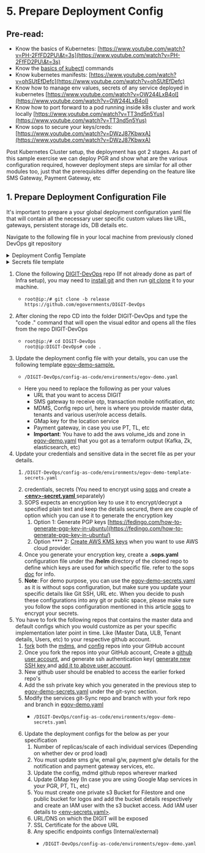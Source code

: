 # 5. Prepare Deployment Config

## Pre-read:

* Know the basics of Kubernetes: [https://www.youtube.com/watch?v=PH-2FfFD2PU\&t=3s](https://www.youtube.com/watch?v=PH-2FfFD2PU\&t=3s)
* Know the [basics of kubectl](https://www.tutorialspoint.com/kubernetes/kubernetes\_kubectl\_commands.htm) commands
* Know kubernetes manifests: [https://www.youtube.com/watch?v=ohSUtEfDefc](https://www.youtube.com/watch?v=ohSUtEfDefc)
* Know how to manage env values, secrets of any service deployed in kubernetes [https://www.youtube.com/watch?v=OW244LxB4oI](https://www.youtube.com/watch?v=OW244LxB4oI)
* Know how to port forward to a pod running inside k8s cluster and work locally [https://www.youtube.com/watch?v=TT3nd5n5Yus](https://www.youtube.com/watch?v=TT3nd5n5Yus)
* Know sops to secure your keys/creds: [https://www.youtube.com/watch?v=DWzJ87KbwxA](https://www.youtube.com/watch?v=DWzJ87KbwxA)

Post Kubernetes Cluster setup, the deployment has got 2 stages. As part of this sample exercise we can deploy PGR and show what are the various configuration required, however deployment steps are similar for all other modules too, just that the prerequisites differ depending on the feature like SMS Gateway, Payment Gateway, etc

## 1. Prepare Deployment Configuration File&#x20;

It's important to prepare a your global deployment configuration yaml file that will contain all the necessary user specific custom values like URL, gateways, persistent storage ids, DB details etc.&#x20;

Navigate to the following file in your local machine from previously cloned DevOps git repository

<details>

<summary>Deployment Config Template</summary>

```
// Copy the content and replace your details at the marked places

global:
   domain: <Domain> ## Add your Domain Name Eg: digit.try.com
   
cluster-configs:
    namespaces:  
      create: true
      values: [ backbone, cert-manager, egov, es-cluster, kafka-cluster, logging, monitoring, playground, zookeeper-cluster ]
    
    root-ingress:
      cert-issuer: letsencrypt-prod
    configmaps:
        egov-config:
            data:
                db-host: <db-host name> ## Add db-host name eg: egov-demo.database.azure.com
                db-name: <db-name> ## Add db-name
                db-url: <Add jdbc-url" ## example: jdbc:postgresql://egov-demo.postgres.database.azure.com:5432/egov_demo
                domain: "your Domain Name" ## Add your Domain Name    
                egov-services-fqdn-name: "https://<Domain Name>/" ## Add your Domain Name
                egov-state-level-tenant-id: "pg" 
                s3-assets-bucket: "s3-assets-bucket name" ## Add s3-assets-bucket name
                
                 ## Do not Change
                es-host: "elasticsearch-data-v1.es-cluster"
                es-indexer-host: "http://elasticsearch-data-v1.es-cluster:9200/"
                flyway-locations: "filesystem:/flyway/sql,filesystem:/flyway/seed,filesystem:/flyway/qa"
                kafka-brokers: "kafka-v2.kafka-cluster:9092"
                kafka-infra-brokers: kafka-v2-infra.kafka-cluster:9092
                logging-level-jdbc: "DEBUG"
                mobile-validation-workaround: "true"
                serializers-timezone-in-ist: "true"
                server-tomcat-max-connections: "500"
                server-tomcat-max-threads: "10"
                sms-enabled: "true"
                spring-datasource-tomcat-initialSize: "1"
                spring-datasource-tomcat-max-active: "2"
                spring-jpa-show-sql: "true"
                timezone: Asia/Kolkata
                tracer-errors-provideexceptionindetails: "true"

        egov-service-host: ## Change only if have changed the defaults
            data:
                billing-service: http://billing-service.egov:8080/
                collection-services: http://collection-services.egov:8080/
                collection-search-indexer: http://collection-search-indexer.egov:8080/
                dashboard-analytics: http://dashboard-analytics.egov:8080/
                dashboard-ingest: http://dashboard-ingest.egov:8080/
                egov-common-masters: http://egov-common-masters.egov:8080/
                egov-apportion-service: http://egov-apportion-service.egov:8080/
                egf-master: http://egf-master.egov:8080/
                egf-instrument: http://egf-instrument.egov:8080/
                egov-accesscontrol: http://egov-accesscontrol.egov:8080/
                egov-user: http://egov-user.egov:8080/
                egov-location: http://egov-location.egov:8080/
                egov-filestore: http://egov-filestore.egov:8080/
                egov-localization: http://egov-localization.egov:8080/
                egov-idgen: http://egov-idgen.egov:8080/
                egov-otp: http://egov-otp.egov:8080/
                egov-mdms-service: http://egov-mdms-service.egov:8080/
                egov-mdms-create: http://egov-mdms-create.egov:8080/
                egov-enc-service: http://egov-enc-service.egov:8080/
                egov-workflow-v2: http://egov-workflow-v2.egov:8080/
                egov-searcher: http://egov-searcher.egov:8080/
                egov-data-uploader: http://egov-data-uploader.egov:8080/
                egov-indexer: http://egov-indexer.egov:8080/
                egov-hrms: http://egov-hrms.egov:8080/
                es-client: http://elasticsearch-data-v1.es-cluster:9200
                location: http://location.egov:8080/
                property-services: http://property-services.egov:8080/
                pt-calculator-v2: http://pt-calculator-v2.egov:8080/
                pt-services-v2: http://pt-services-v2.egov:8080/
                pdf-service: http://pdf-service.egov:8080/
                report: http://report.egov:8080/
                tl-services: http://tl-services.egov:8080/
                tl-workflow: http://tl-workflow.egov:8080/
                tl-calculator: http://tl-calculator.egov:8080/
                user-otp: http://user-otp.egov:8080/
                ws-calculator: http://ws-calculator.egov:8080/
                ws-services: http://ws-services.egov:8080/
                firenoc-services: http://firenoc-services.egov:8080/
                firenoc-calculator: http://firenoc-calculator.egov:8080/
                egov-user-event: http://egov-user-event.egov:8080/
                sw-services: "http://sw-services.egov:8080/"
                sw-calculator: "http://sw-calculator.egov:8080/"
                bpa-services: "http://bpa-services.egov:8080/"
                bpa-calculator: "http://bpa-calculator.egov:8080/"
                rainmaker-pgr: "http://rainmaker-pgr:8080/"
                egov-user-chatbot: "http://egov-user-chatbot:8080/"
                zuul: "http://zuul:8080/"


# Frontend services >>>>>>>>>>>>>>>>>>>>>>>>
employee:
  custom-js-injection: |
    sub_filter.conf: "
      sub_filter  '<head>' '<head>
      <script src=https://s3.ap-south-1.amazonaws.com/egov-telemetry-data/ulb-overrides.js type=text/javascript></script>
      <script src=https://raw.githack.com/egovernments/egov-mdms-data/CURFEW_E_PASS/data/in/logo/globalConfigs.js type=text/javascript></script>
      ';"
      
citizen:
  custom-js-injection: |
    sub_filter.conf: "
      sub_filter  '<head>' '<head>
      <script src=https://s3.ap-south-1.amazonaws.com/egov-telemetry-data/ulb-overrides.js type=text/javascript></script>
      <script src=https://raw.githack.com/egovernments/egov-mdms-data/CURFEW_E_PASS/data/in/logo/globalConfigs.js type=text/javascript></script>
      ';"

digit-ui:
  custom-js-injection: |
    sub_filter.conf: "
      sub_filter  '<head>' '<head>
      <script src=https://s3.ap-south-1.amazonaws.com/egov-uat-assets/globalConfigs.js type=text/javascript></script>
      ';"            
      
#>>>>>>>>>>>>>>>>>>>>>>>>>>>>>>>>>>>>>>>>>>>>>>

egov-filestore:
  volume: /opt/eGov/filestore
  is-bucket-fixed: "true"
  is-s3-enabled: "true"
  fixed-bucketname: filestore bucket name  ## Add filestore bucket name

egov-idgen:
  idformat-from-mdms: "true"

egov-notification-sms:
  sms-provider-url: "sms provider url" ## Add sms provider url
  sms.provider.class: "Generic"
  sms.provider.contentType:  "application/x-www-form-urlencoded"
  sms-config-map: "{'User':'$username', 'passwd': '$password', 'sid':'$senderid', 'mobilenumber':'$mobileno', 'message':'$message', 'mtype':'N', 'DR':'N', 'smsservicetype':'singlemsg'}"
  sms-gateway-to-use: "sms provider name" ## Add sms provider name
  sms-sender: "sms sender" ## Add sms sender
  sms-sender-requesttype: "GET"
  sms-custom-config: "true"
  sms-extra-req-params: "mtype=N&DR=Y"
  sms-sender-req-param-name: "sid"
  sms-sender-username-req-param-name: "User"
  sms-sender-password-req-param-name: "passwd"
  sms-destination-mobile-req-param-name: "mobilenumber"
  sms-message-req-param-name: "message"
  sms-error-codes: "401,403,404,405,406,407,408,409,410,411,412,413,414"


chatbot:
  kafka-topics-partition-count: 3
  kafka-topics-replication-factor: 2
  kafka-consumer-poll-ms: 10
  kafka-producer-linger-ms: 5

  contact-card-whatsapp-number: "+918744960111" 
  contact-card-whatsapp-name: "mSeva Punjab"
  valuefirst-whatsapp-number: "918744960111"
  valuefirst-notification-assigned-templateid: "194781"
  valuefirst-notification-resolved-templateid: "194783"
  valuefirst-notification-rejected-templateid: "194785"
  valuefirst-notification-reassigned-templateid: "194787"
  valuefirst-notification-commented-templateid: "194789"
  valuefirst-notification-welcome-templateid: "194791"
  valuefirst-notification-root-templateid: "194795"
  valuefirst-send-message-url: "https://api.myvaluefirst.com/psms/servlet/psms.JsonEservice"
  user-service-chatbot-citizen-passwrord: "123456"

#>>>>>>>>>>>>>>>>>>>>>>>>>>>>>>>>>>>
egov-mdms-service:
  replicas: 1
  images:
    - egovio/egov-mdms-service
  mdms-path: "/work-dir/egov-mdms-data/data"
  initContainers:
    gitSync:
      repo: "git@github.com:egovernments/egov-mdms-data" ### Change this to Your MDMS Repo
      branch: "UAT"  ### Branch need to be changed as per your env
  mdms-folder: "egov-mdms-data" 
  masters-config-url: "file:///work-dir/egov-mdms-data/master-config.json"
  java-args: -Dspring.profiles.active=monitoring

egov-indexer:
  heap: "-Xmx512m -Xms512m"
  memory_limits: "768Mi"
  initContainers:
    gitSync:
      repo: "git@github.com:egovernments/configs" ### Change this to Your Config Repo
      branch: "UAT"
  egov-indexer-yaml-repo-path: "file:///work-dir/configs/egov-indexer/billingservices-indexer.yml,file:///work-dir/configs/egov-indexer/collection-indexer.yml,file:///work-dir/configs/egov-indexer/egov-telemetry-indexer.yml,file:///work-dir/configs/egov-indexer/egov-uploader-indexer.yml,file:///work-dir/configs/egov-indexer/error-queue.yml,file:///work-dir/configs/egov-indexer/finance-rolloutadotpion-indexer.yml,file:///work-dir/configs/egov-indexer/payment-indexer.yml,file:///work-dir/configs/egov-indexer/rainmaker-pgr-indexer.yml,file:///work-dir/configs/egov-indexer/rainmaker-pt-indexer.yml,file:///work-dir/configs/egov-indexer/rainmaker-tl-indexer.yml,file:///work-dir/configs/egov-indexer/chatbot-telemetry.yaml"

egov-persister:
  replicas: 1
  images:
    - egovio/egov-persister
  persist-yml-path: "file:///work-dir/configs/egov-persister/pt-mutation-calculator-persister.yml,file:///work-dir/configs/egov-persister/apportion-persister.yml,file:///work-dir/configs/egov-persister/billing-services-persist.yml,file:///work-dir/configs/egov-persister/egf-bill.yaml,file:///work-dir/configs/egov-persister/egov-user-event-persister.yml,file:///work-dir/configs/egov-persister/egov-workflow-v2-persister.yml,file:///work-dir/configs/egov-persister/firenoc_persiter.yaml,file:///work-dir/configs/egov-persister/hrms-employee-persister.yml,file:///work-dir/configs/egov-persister/pdf-generator.yml,file:///work-dir/configs/egov-persister/pg-service-persister.yml,file:///work-dir/configs/egov-persister/pgr.v3.yml,file:///work-dir/configs/egov-persister/property-services.yml,file:///work-dir/configs/egov-persister/pt-calculator-v2-persister.yml,file:///work-dir/configs/egov-persister/pt-drafts.yml,file:///work-dir/configs/egov-persister/pt-persist.yml,file:///work-dir/configs/egov-persister/tl-billing-slab-persister.yml,file:///work-dir/configs/egov-persister/tl-calculation-persister.yml,file:///work-dir/configs/egov-persister/uploader-persister.yml,file:///work-dir/configs/egov-persister/collection-migration-persister.yml,file:///work-dir/configs/egov-persister/property-services-registry.yml,file:///work-dir/configs/egov-persister/tradelicense.yml,file:///work-dir/configs/egov-persister/sewerage-persist.yml,file:///work-dir/configs/egov-persister/water-persist.yml,file:///work-dir/configs/egov-persister/water-meter.yml,file:///work-dir/configs/egov-persister/bpa-persister.yml,file:///work-dir/configs/egov-persister/assessment-persister.yml,file:///work-dir/configs/egov-persister/chatbot.yml"
  initContainers:
    gitSync:
      repo: "git@github.com:egovernments/configs" ### Change this to Your Config Repo
      branch: "UAT" ### Branch need to be changed as per your env

egov-data-uploader:
  initContainers:
    gitSync:
      repo: "git@github.com:egovernments/configs" ### Change this to Your Config Repo
      branch: "UAT" ### Branch need to be changed as per your env

egov-searcher:
  search-yaml-path: "file:///work-dir/configs/egov-searcher/rainmaker-pgr-v2.yml,file:///work-dir/configs/egov-searcher/weekly-impact-emailer-searcher.yml,file:///work-dir/configs/egov-searcher/PTDemandBasedSearcher.yml,file:///work-dir/configs/egov-searcher/bill-genie.yml,file:///work-dir/configs/egov-searcher/rainmaker-tl.yml,file:///work-dir/configs/egov-searcher/localitySearcher.yml"
  initContainers:
    gitSync:
      repo: "git@github.com:egovernments/configs"  ### Change this to Your Config Repo
      branch: "UAT" ### Branch need to be changed as per your env
            
dashboard-analytics:
  config-schema-paths: "file:///work-dir/configs/egov-dss-dashboards/dashboard-analytics/*.json"
  initContainers:
    gitSync:
      repo: "git@github.com:egovernments/configs"
      branch: "UAT"

dashboard-ingest:
  config-schema-paths: "file:///work-dir/configs/egov-dss-dashboards/dashboard-ingest/*.json"
  initContainers:
    gitSync:
      repo: "git@github.com:egovernments/configs"
      branch: "UAT"


# reportinfra >>>>>>>>>>>>>>>>>>>>>>>>>>>>>>
report:
  heap: "-Xmx512m -Xms512m"
  tracing-enabled: "true"
  spring-datasource-tomcat-max-active: 5
  initContainers:
    gitSync:
      repo: "git@github.com:egovernments/configs"
      branch: "UAT"
  report-locationsfile-path: "file:///work-dir/configs/reports/reportFileLocationsv1.txt"

pdf-service:
  initContainers:
    gitSync:
      repo: "git@github.com:<yours>/configs"  ### Change this to Your Config Repo
      branch: "UAT"   ### Branch need to be changed as per your env
  data-config-urls: "file:///work-dir/configs/pdf-service/data-config/tradelicense-receipt.json,file:///work-dir/configs/pdf-service/data-config/property-receipt.json,file:///work-dir/configs/pdf-service/data-config/property-bill.json,file:///work-dir/configs/pdf-service/data-config/tradelicense-bill.json,file:///work-dir/configs/pdf-service/data-config/firenoc-receipt.json,file:///work-dir/configs/pdf-service/data-config/pt-receipt.json,file:///work-dir/configs/pdf-service/data-config/tl-receipt.json,file:///work-dir/configs/pdf-service/data-config/consolidatedbill.json,file:///work-dir/configs/pdf-service/data-config/consolidatedreceipt.json,file:///work-dir/configs/pdf-service/data-config/tlapplication.json,file:///work-dir/configs/pdf-service/data-config/passvehicle-certificate.json,file:///work-dir/configs/pdf-service/data-config/ws-consolidatedacknowlegment.json,file:///work-dir/configs/pdf-service/data-config/ws-consolidatedsewerageconnection.json,file:///work-dir/configs/pdf-service/data-config/buildingpermit.json,file:///work-dir/configs/pdf-service/data-config/ptmutationcertificate.json,file:///work-dir/configs/pdf-service/data-config/tlrenewalcertificate.json,file:///work-dir/configs/pdf-service/data-config/bpa-revocation.json,file:///work-dir/configs/pdf-service/data-config/buildingpermit-low.json,file:///work-dir/configs/pdf-service/data-config/misc-receipt.json,file:///work-dir/configs/pdf-service/data-config/ws-applicationwater.json,file:///work-dir/configs/pdf-service/data-config/ws-sanctionletter.json,file:///work-dir/configs/pdf-service/data-config/ws-estimationnotice.json,file:///work-dir/configs/pdf-service/data-config/ws-applicationsewerage.json,file:///work-dir/configs/pdf-service/data-config/tlcertificate.json"
  format-config-urls: "file:///work-dir/configs/pdf-service/format-config/tradelicense-receipt.json,file:///work-dir/configs/pdf-service/format-config/property-receipt.json,file:///work-dir/configs/pdf-service/format-config/property-bill.json,file:///work-dir/configs/pdf-service/format-config/tradelicense-bill.json,file:///work-dir/configs/pdf-service/format-config/firenoc-receipt.json,file:///work-dir/configs/pdf-service/format-config/pt-receipt.json,file:///work-dir/configs/pdf-service/format-config/tl-receipt.json,file:///work-dir/configs/pdf-service/format-config/consolidatedbill.json,file:///work-dir/configs/pdf-service/format-config/consolidatedreceipt.json,file:///work-dir/configs/pdf-service/format-config/tlapplication.json,file:///work-dir/configs/pdf-service/format-config/passvehicle-certificate.json,file:///work-dir/configs/pdf-service/format-config/ws-consolidatedacknowlegment.json,file:///work-dir/configs/pdf-service/format-config/ws-consolidatedsewerageconnection.json,file:///work-dir/configs/pdf-service/format-config/buildingpermit.json,file:///work-dir/configs/pdf-service/format-config/ptmutationcertificate.json,file:///work-dir/configs/pdf-service/format-config/tlrenewalcertificate.json,file:///work-dir/configs/pdf-service/format-config/bpa-revocation.json,file:///work-dir/configs/pdf-service/format-config/buildingpermit-low.json,file:///work-dir/configs/pdf-service/format-config/misc-receipt.json,file:///work-dir/configs/pdf-service/format-config/ws-applicationwater.json,file:///work-dir/configs/pdf-service/format-config/ws-sanctionletter.json,file:///work-dir/configs/pdf-service/format-config/ws-estimationnotice.json,file:///work-dir/configs/pdf-service/format-config/ws-applicationsewerage.json,file:///work-dir/configs/pdf-service/format-config/tlcertificate.json"


#>>>>>>>>>>>>>>>>>>>>>>>>>>>>>>>>>>>>>>>>>>>>>

egov-custom-consumer:
  erp-host: "https://mohali-qa.egovernments.org/"

egf-master:
  db-url: "db-url" ## Add db-url
  memory_limits: 512Mi
  heap: "-Xmx256m -Xms256m"

redoc:
  replicas: 1
  images:
    - egovio/redoc:v1.0.5
  service_type: LoadBalancer

nginx-ingress:
  images:
    - quay.io/kubernetes-ingress-controller/nginx-ingress-controller:0.26.1
  replicas: 1
  default-backend-service: "egov/nginx"
  namespace: egov
  cert-issuer: "letsencrypt-prod"
  ssl-protocols: "TLSv1.2 TLSv1.3"
  ssl-ciphers: "EECDH+CHACHA20:EECDH+AES"
  ssl-ecdh-curve: "X25519:prime256v1:secp521r1:secp384r1"

cert-manager:
  email: "email id" ## Add email id
  images:
    - "quay.io/jetstack/cert-manager-controller:v0.10.1"
  namespace: egov

collection-receipt-voucher-consumer:
  jalandhar-erp-host: "https://jalandhar-qa.egovernments.org/"
  mohali-erp-host: "https://mohali-qa.egovernments.org/"
  nayagaon-erp-host: "https://nayagaon-qa.egovernments.org/"
  amritsar-erp-host: "https://amritsar-qa.egovernments.org/"
  kharar-erp-host: "https://kharar-qa.egovernments.org/"
  zirakpur-erp-host: "https://zirakpur-qa.egovernments.org/"

finance-collections-voucher-consumer:
  erp-env-name: "qa"
  erp-domain-name: "egovernments.org"

# kafka-v2 AWS >>>>>>>>>>>>>>>>>>>>>>>>>>>>>>>>>
kafka-v2:
  persistence:
    enabled: true
    aws:
      - volumeId: "volume-id" ## add volume id
        zone: ap-south-1b     ## add respective zone
      - volumeId: "volume-id" ## add volume id
        zone: ap-south-1b
      - volumeId: "volume-id"  ## add volume id
        zone: ap-south-1b
  zookeeperHosts: "zookeeper-v2.zookeeper-cluster:2181/kafka-v2"
  heapOptions: "-Xms704M -Xmx704M"
  memory_limits: 1408Mi
  lingerMs: "250"
  numberPartitions: "3"
  replicationFactor: "2"
  minInsyncReplicas: "1"
  offsetsReplicationFactor: "3"

## kafka-v2 Azure sample <<<<<<<<<<<<<<<<<<<<<<<<<<<<<<<<<<<<<<<
#kafka-v2:
#  persistence:
#    enabled: true
#    azure:
#      - diskName: "diskName" ## add diskName
#        diskURI: ## Azure diskURI     
#      - diskName: "diskName" ## add diskName
#        diskURI: ## Azure diskURI
#      - diskName: "diskName"  ## add diskName
#        diskURI:  ## Azure diskURI
#  zookeeperHosts: "zookeeper-v2.zookeeper-cluster:2181/kafka-v2"

#  heapOptions: "-Xms704M -Xmx704M"
#  memory_limits: 1408Mi
#  lingerMs: "250"
#  numberPartitions: "3"
#  replicationFactor: "2"
#  minInsyncReplicas: "1"
#  offsetsReplicationFactor: "3"

## kafka-v2 SDC sample>>>>>>>>>>>>>>>>>>>>>>>>>>>>

#kafka-v2:
#  persistence:
#    enabled: true
#    iscsi:
#      targetPortal: 10.67.49.8:3260 ## change the targetPortal with yours.
#      iqn:
#      - iqn.2010-06.com.nutanix:kubernete-72b39064-fdbf-48d3-abfa-7a36c956d535-tgt0   ## change the iqn with yours.
#      - iqn.2010-06.com.nutanix:kubernete-72b39064-fdbf-48d3-abfa-7a36c956d535-tgt1   ## change the iqn with yours.
#      - iqn.2010-06.com.nutanix:kubernete-72b39064-fdbf-48d3-abfa-7a36c956d535-tgt2   ## change the iqn with yours.
#  zookeeperHosts: "zookeeper-v2.zookeeper-cluster:2181/kafka-v2"
#  storage-size: "75Gi
#  heapOptions: "-Xms704M -Xmx704M"
#  memory_limits: 1408Mi
#  lingerMs: "250"
#  numberPartitions: "3"
#  replicationFactor: "2"
#  minInsyncReplicas: "1"
#  offsetsReplicationFactor: "3"

# zookeeper-v2 AWS >>>>>>>>>>>>>>>>>>>>>>>>>>>>>
zookeeper-v2:
  persistence:
    enabled: true
    aws:
      - volumeId: "volume-id" ## add volume id
        zone: ap-south-1b
      - volumeId: "volume-id" ## add volume id
        zone: ap-south-1b
      - volumeId: "volume-id" ## add volume id
        zone: ap-south-1b

  ## Zookeeper JVM Heap Option
  heapOptions: "-Xms256M -Xmx256M"
  resources:
    limits:
      cpu: 300m
      memory: 384Mi
    requests:
      cpu: 300m
      memory: 384Mi

# zookeeper-v2 Azure >>>>>>>>>>>>>>>>>>>>>>>>>>>>>  
#zookeeper-v2:
#  persistence:
#    enabled: true
#    azure:
#      - diskName: "diskName" ## add diskName
#        diskURI: ## Azure diskURI     
#      - diskName: "diskName" ## add diskName
#        diskURI: ## Azure diskURI
#      - diskName: "diskName"  ## add diskName
#        diskURI:  ## Azure diskURI

  ## Zookeeper JVM Heap Option
#  heapOptions: "-Xms256M -Xmx256M"
#  resources:
#    limits:
#      cpu: 300m
#      memory: 384Mi
#    requests:
#      cpu: 300m
#      memory: 384Mi

# <<<<<<<<<<<<<<<<<<<<<<<<<<<<<<<<<<<<<<<
## zookeeper-v2 SDC <<<<<<<<<<<<<<<<<
#zookeeper-v2:
#  persistence:
#    enabled: true
#    iscsi:
#      targetPortal: 10.67.49.8:3260  ## change the targetPortal with yours.
#      iqn:
#      - iqn.2010-06.com.nutanix:kubernete-72b39064-fdbf-48d3-abfa-7a36c956d535-tgt3  ## change the iqn with yours.
#      - iqn.2010-06.com.nutanix:kubernete-72b39064-fdbf-48d3-abfa-7a36c956d535-tgt4  ## change the iqn with yours.
#      - iqn.2010-06.com.nutanix:kubernete-72b39064-fdbf-48d3-abfa-7a36c956d535-tgt5  ## change the iqn with yours.   

#  storage-size: 5Gi
#  heapOptions: "-Xms256M -Xmx256M"
#  resources:
#    limits:
#      cpu: 300m
#      memory: 384Mi
#    requests:
#      cpu: 300m
#      memory: 384Mi


# es-v1-cluster AWS >>>>>>>>>>>>>>>>>>>>>>>>>>>>
elasticsearch-data-v1:
  image:
    tag: 6.6.2
  persistence:
    enabled: true
    aws:
      - volumeId: "volume-id" ## add volume id
        zone: ap-south-1b
      - volumeId: "volume-id" ## add volume id
        zone: ap-south-1b
      - volumeId: "volume-id" ## add volume id
        zone: ap-south-1b

  esJavaOpts: "-Xmx1g -Xms1g"
  resources:
    requests:
      memory: "2Gi"
    limits:
      memory: "2Gi"

elasticsearch-master-v1:
  replicas: 3
  image:
    tag: 6.6.2
  persistence:
    enabled: true
    aws:
      - volumeId: "volume-id" ## add volume id
        zone: ap-south-1b
      - volumeId: "volume-id" ## add volume id
        zone: ap-south-1b
      - volumeId: "volume-id" ## add volume id
        zone: ap-south-1b

  esJavaOpts: "-Xmx448m -Xms448m"
  resources:
    requests:
      memory: "896Mi"
    limits:
      memory: "896Mi"

es-curator:
  schedule: "45 18 * * *"
  images:
    - bobrik/curator:5.6.0
  es-host: "elasticsearch-client-v1.es-cluster"
  logs-cleanup-enabled: "true"
  jaeger-cleanup-enabled: "true"
  logs-to-retain: "7"

```

</details>

<details>

<summary>Secrets file template</summary>

```
cluster-configs:
    secrets:
        db:      // Create postgres db user and mention the details
            username: demo
            password: demo
            flywayUsername: demo #same as above
            flywayPassword: demo #same as above
        egov-notification-sms: // sms provider details
            username: demo
            password: demo
        egov-filestore:   // AWS S3 access IAM details.
            aws-key: aswedfghew
            aws-secret-key: xdefghgdxc
        egov-location:  // Location service add your gmap key
            gmapskey: AIzaSyAQOd09-sdfegv
        egov-pg-service:    // Payment Gateway add your bank gateway provider details
            axis-merchant-id: demo
            axis-merchant-secret-key: demo
            axis-merchant-user: demo
            axis-merchant-pwd: demo
            axis-merchant-access-code: demo
            payu-merchant-key: demo
            payu-merchant-salt: demo
        pgadmin:  // To work pgadmin service add details
            admin-email: demo@demo.com
            admin-password:  demo
            read-email: demo@demo.com
            read-password: demo
        egov-enc-service:  // To work egov-enc service add the details
            master-password: demo
            master-salt: q7.fr.cr
            master-initialvector: 9J&asfgrU-H2
        egov-notification-mail:  // To work mail notification service add respective mail details
            mailsenderusername: demo@demo
            mailsenderpassword: demo
        git-sync:   // To clone the config and mdms repos, Create github user and add your ssh private key below. This private should have access to config and mdms repo.  
            ssh: |
                -----BEGIN RSA PRIVATE KEY-----
                MIIJKQIBAAKCAgEAxN3yoWfXEl7227hAXUTpeN5SiGUe22sIlGSYk3fx2Zl1xW0t
                B5Y/Rn0yCQEtQ     <add your ssh key this is just a placeholder > 
                FwiaDbuwQ+eA1RJ4Lxm9sGFuM1T
                -----END RSA PRIVATE KEY-----
            known-hosts: github.com ssh-rsa AAAAB3NzaC1yc2EAAAABIwAAAQEAq2A7hRGmdnm9tUDbO9IDSwBK6TbQa+PXYPCPy6rbTrTtw7PHkccKrpp0yVhp5HdEIcKr6pLlVDBfOLX9QUsyCOV0wzfjIJNlGEYsdlLJizHhbn2mUjvSAHQqZETYP81eFzLQNnPHt4EVVUh7VfDESU84KezmD5QlWpXLmvU31/yMf+Se8xhHTvKSCZIFImWwoG6mbUoWf9nzpIoaSjB+weqqUUmpaaasXVal72J+UX2B+2RPW3RcT0eOzQgqlJL3RKrTJvdsjE3JEAvGq3lGHSZXy28G3skua2SmVi/w4yCE6gbODqnTWlg7+wC604ydGXA8VJiS5ap43JXiUFFAaQ==
        kibana:    // Add Kibana details
            namespace: es-cluster
            credentials: demo
        egov-si-microservice:  // Add finance service details
            si-microservice-user: demo
            si-microservice-password: demo
            mail-sender-password: demo
        egov-edcr-notification:  // Add edcr service details
            edcr-mail-username: demo@demo.com
            edcr-mail-password: demo
            edcr-sms-username: demo
            edcr-sms-password: demo
        chatbot:     // Add chatbot details
            valuefirst-username: demo
            valuefirst-password: demo
        egov-user-chatbot:  // Add user chatbot details
            citizen-login-password-otp-fixed-value: "546941"
        oauth2-proxy:   // To work oauth2-proxy service, create and add your github OAuth Apps details
            clientID: qwgethjymnbv
            clientSecret: 3a08079easd9d8055470475696fd3baad5292
            cookieSecret: QVbnq0L8npoyfxZs96wtBg==
```

</details>

1. Clone the following [DIGIT-DevOps](https://github.com/egovernments/DIGIT-DevOps) repo (If not already done as part of Infra setup), you may need to [install git](https://docs.github.com/en/github/creating-cloning-and-archiving-repositories/cloning-a-repository-from-github/cloning-a-repository) and then run [git clone](https://docs.github.com/en/github/creating-cloning-and-archiving-repositories/cloning-a-repository-from-github/cloning-a-repository) it to your machine.
   * ```
     root@ip:/# git clone -b release https://github.com/egovernments/DIGIT-DevOps 
     ```
2. After cloning the repo CD into the folder DIGIT-DevOps and type the "code ." command that will open the visual editor and opens all the files from the repo DIGIT-DevOps
   * ```
     root@ip:/# cd DIGIT-DevOps
     root@ip:DIGIT-DevOps# code .
     ```
3. Update the deployment config file with your details, you can use the following template [egov-demo-sample.](https://github.com/egovernments/DIGIT-DevOps/blob/release/config-as-code/environments/egov-demo.yaml)&#x20;
   * ```
     /DIGIT-DevOps/config-as-code/environments/egov-demo.yaml
     ```
   * Here you need to replace the following as per your values
     * URL that you want to access DIGIT&#x20;
     * SMS gateway to receive otp, transaction mobile notification, etc
     * MDMS, Config repo url, here is where you provide master data, tenants and various user/role access details.
     * GMap key for the location service
     * Payment gateway, in case you use PT, TL, etc&#x20;
     * **Important**: You have to add the aws volume\_ids and zone in [egov-demo.yaml](https://github.com/egovernments/DIGIT-DevOps/blob/release/config-as-code/environments/egov-demo.yaml#L500-L755) that you got as a terraform output (Kafka, Zk, elasticsearch, etc)
4. &#x20;Update your credentials and sensitive data in the secret file as per your details.&#x20;
   1. ```
      /DIGIT-DevOps/config-as-code/environments/egov-demo-template-secrets.yaml
      ```
   2. credentials, secrets (You need to encrypt using [sops](https://github.com/mozilla/sops#updatekeys-command) and create a [**\<env>-secret.yaml** ](https://github.com/egovernments/DIGIT-DevOps/blob/release/config-as-code/environments/egov-demo-secrets.yaml)separately)
   3. SOPS expects an encryption key to use it to encrypt/decrypt a specified plain text and keep the details secured,  there are couple of option which you can use it to generate the encryption key
      1. Option 1: Generate PGP keys [https://fedingo.com/how-to-generate-pgp-key-in-ubuntu](https://fedingo.com/how-to-generate-pgp-key-in-ubuntu/)
      2. Option **** 2: [Create AWS KMS keys](https://docs.aws.amazon.com/kms/latest/developerguide/create-keys.html) when you want to use AWS cloud provider. &#x20;
   4. Once you generate your encryption key,  create a **.sops.yaml** configuration file under the **/helm** directory of the cloned repo to define which keys are used for which specific file. refer to the sops [doc](https://github.com/mozilla/sops#211using-sopsyaml-conf-to-select-kmspgp-for-new-files) for info.
   5. **Note**: For demo purpose, you can use the [egov-demo-secrets.yaml](https://github.com/egovernments/DIGIT-DevOps/blob/release/config-as-code/environments/egov-demo-template-secrets.yaml) as it is without sops configuration, but make sure you update your specific details like Git SSH, URL etc. When you decide to push these configurations into any git or public space, please make sure you follow the sops configuration mentioned in this article [sops](https://github.com/mozilla/sops#updatekeys-command) to encrypt your secrets.
5. You have to fork the following repos that contains the master data and default configs which you would customize as per your specific implementation later point in time. Like (Master Data, ULB, Tenant details, Users, etc) to your respective github account.
   1. [fork](https://docs.github.com/en/get-started/quickstart/fork-a-repo) both the [mdms](https://github.com/egovernments/egov-mdms-data/tree/UAT), and [config](https://github.com/egovernments/configs/tree/UAT) repos into your GitHub account
   2. Once you fork the repos into your GitHub account, Create a [github user account](https://docs.github.com/en/get-started/signing-up-for-github/signing-up-for-a-new-github-account), and generate ssh authentication key( [generate new SSH key ](https://docs.github.com/en/authentication/connecting-to-github-with-ssh/generating-a-new-ssh-key-and-adding-it-to-the-ssh-agent)and [add it to above user account](https://docs.github.com/en/authentication/connecting-to-github-with-ssh/adding-a-new-ssh-key-to-your-github-account).
   3. New github user should be enabled to access the earlier forked repo's&#x20;
   4. Add the ssh private key which you generated in the previous step to  [egov-demo-secrets.yaml](https://github.com/egovernments/DIGIT-DevOps/blob/release/config-as-code/environments/egov-demo-secrets.yaml#L36) under the git-sync section.
   5. Modify the services git-Sync repo and branch with your fork repo and branch in [egov-demo.yaml](https://github.com/egovernments/DIGIT-DevOps/blob/release/config-as-code/environments/egov-demo.yaml#L204-L280)
      * ```
        /DIGIT-DevOps/config-as-code/environments/egov-demo-secrets.yaml
        ```
   6. Update the deployment configs for the below as per your specification
      1. Number of replicas/scale of each individual services (Depending on whether dev or prod load)
      2. You must update sms g/w, email g/w, payment g/w details for the notification and payment gateway services, etc.
      3. Update the config, mdmd github repos wherever marked
      4. Update GMap key (In case you are using Google Map services in your PGR, PT, TL, etc)
      5. You must create one private s3 Bucket for Filestore and one public bucket for logos and add the bucket details respectively and create an IAM user with the s3 bucket access. Add IAM user details to [\<env-secrets.yaml>](https://github.com/egovernments/DIGIT-DevOps/blob/release/config-as-code/environments/egov-demo-secrets.yaml).
      6. URL/DNS on which the DIGIT will be exposed
      7. SSL Certificate for the above URL
      8. Any specific endpoints configs (Internal/external)
         * ```
           /DIGIT-DevOps/config-as-code/environments/egov-demo.yaml
           ```



